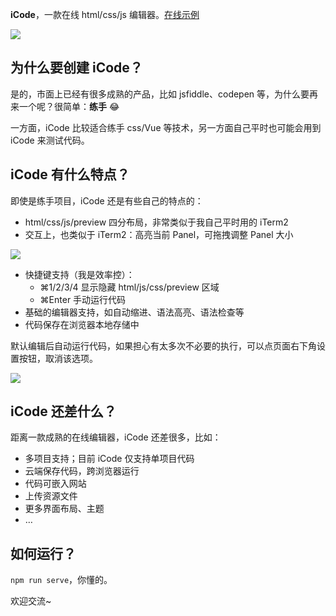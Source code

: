 **iCode**，一款在线 html/css/js 编辑器。[在线示例](https://icode.toolinbox.net/editor/)

![](https://ws4.sinaimg.cn/large/006tKfTcgy1g0hy7hckl1j30rs0kkagf.jpg)

## 为什么要创建 iCode？

是的，市面上已经有很多成熟的产品，比如 jsfiddle、codepen 等，为什么要再来一个呢？很简单：**练手** 😂

一方面，iCode 比较适合练手 css/Vue 等技术，另一方面自己平时也可能会用到 iCode 来测试代码。

## iCode 有什么特点？

即使是练手项目，iCode 还是有些自己的特点的：

- html/css/js/preview 四分布局，非常类似于我自己平时用的 iTerm2 
- 交互上，也类似于 iTerm2：高亮当前 Panel，可拖拽调整 Panel 大小

![](https://ws2.sinaimg.cn/large/006tKfTcgy1g0hy81qembj30p00gyjuc.jpg)

- 快捷键支持（我是效率控）：
  - ⌘1/2/3/4 显示隐藏 html/js/css/preview 区域
  - ⌘Enter 手动运行代码
- 基础的编辑器支持，如自动缩进、语法高亮、语法检查等
- 代码保存在浏览器本地存储中

默认编辑后自动运行代码，如果担心有太多次不必要的执行，可以点页面右下角设置按钮，取消该选项。

![](https://ws2.sinaimg.cn/large/006tKfTcgy1g0hy7vhke1j30b40biq57.jpg)

## iCode 还差什么？

距离一款成熟的在线编辑器，iCode 还差很多，比如：

- 多项目支持；目前 iCode 仅支持单项目代码
- 云端保存代码，跨浏览器运行
- 代码可嵌入网站
- 上传资源文件
- 更多界面布局、主题
- …

## 如何运行？

`npm run serve`，你懂的。

欢迎交流~